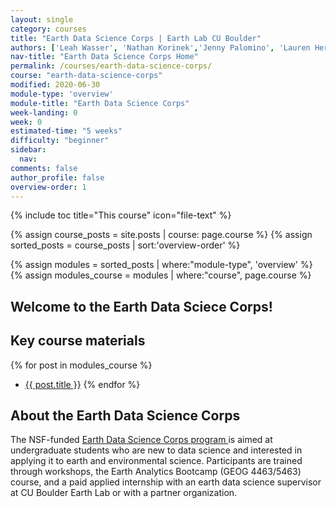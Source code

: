 ```yaml
---
layout: single
category: courses
title: "Earth Data Science Corps | Earth Lab CU Boulder"
authors: ['Leah Wasser', 'Nathan Korinek','Jenny Palomino', 'Lauren Herwehe', 'Nate Quarderer']
nav-title: "Earth Data Science Corps Home"
permalink: /courses/earth-data-science-corps/
course: "earth-data-science-corps"
modified: 2020-06-30
module-type: 'overview'
module-title: "Earth Data Science Corps"
week-landing: 0
week: 0
estimated-time: "5 weeks"
difficulty: "beginner"
sidebar:
  nav:
comments: false
author_profile: false
overview-order: 1
---
```


{% include toc title="This course" icon="file-text" %}

{% assign course_posts = site.posts | course: page.course %}
{% assign sorted_posts = course_posts | sort:'overview-order' %}

{% assign modules = sorted_posts | where:"module-type", 'overview' %}
{% assign modules_course = modules | where:"course", page.course %}

<div class="notice--info" markdown="1">

## <i class="fa fa-ship" aria-hidden="true"></i> Welcome to the Earth Data Sciece Corps!

## Key course materials

{% for post in modules_course %}
 * <a href="{{ site.url }}{{ post.permalink }}">{{ post.title }}</a>
{% endfor %}

</div>
<!-- an overview module specifies the overview content for the course including syllabus and any assignments  module-type: 'session' specified a week or a particular set of content surrounding a topic - eg internship seminar, etc -->

## About the Earth Data Science Corps
The NSF-funded <a href="https://www.colorado.edu/earthlab/nsf-earth-data-science-corps" target = "_blank"> Earth Data Science Corps program </a> is aimed at undergraduate students who are new to data science and interested in applying it to earth and environmental science. Participants are trained through workshops, the Earth Analytics Bootcamp (GEOG 4463/5463) course, and a paid applied internship with an earth data science supervisor at CU Boulder Earth Lab or with a partner organization. 


